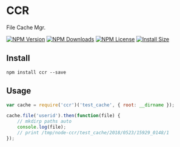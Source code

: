 # CCR

File Cache Mgr.

[![NPM Version][npm-image]][npm-url]
[![NPM Downloads][downloads-image]][npm-url]
[![NPM License][license-image]][npm-url]
[![Install Size][install-size-image]][install-size-url]

## Install

```shell
npm install ccr --save
```

## Usage

```javascript
var cache = require('ccr')('test_cache', { root: __dirname });

cache.file('userid').then(function(file) {
    // mkdirp paths auto
    console.log(file);
    // print /tmp/node-ccr/test_cache/2018/0523/15929_0148/1
});
```

[npm-image]: https://img.shields.io/npm/v/ccr.svg
[downloads-image]: https://img.shields.io/npm/dm/ccr.svg
[npm-url]: https://www.npmjs.org/package/ccr
[license-image]: https://img.shields.io/npm/l/ccr.svg
[install-size-url]: https://packagephobia.now.sh/result?p=ccr
[install-size-image]: https://packagephobia.now.sh/badge?p=ccr
